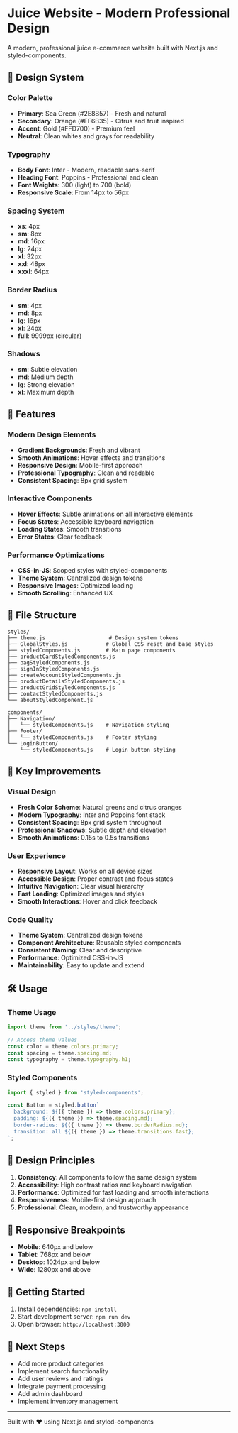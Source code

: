 # Juice Website - Modern Professional Design

A modern, professional juice e-commerce website built with Next.js and styled-components.

## 🎨 Design System

### Color Palette
- **Primary**: Sea Green (#2E8B57) - Fresh and natural
- **Secondary**: Orange (#FF6B35) - Citrus and fruit inspired
- **Accent**: Gold (#FFD700) - Premium feel
- **Neutral**: Clean whites and grays for readability

### Typography
- **Body Font**: Inter - Modern, readable sans-serif
- **Heading Font**: Poppins - Professional and clean
- **Font Weights**: 300 (light) to 700 (bold)
- **Responsive Scale**: From 14px to 56px

### Spacing System
- **xs**: 4px
- **sm**: 8px
- **md**: 16px
- **lg**: 24px
- **xl**: 32px
- **xxl**: 48px
- **xxxl**: 64px

### Border Radius
- **sm**: 4px
- **md**: 8px
- **lg**: 16px
- **xl**: 24px
- **full**: 9999px (circular)

### Shadows
- **sm**: Subtle elevation
- **md**: Medium depth
- **lg**: Strong elevation
- **xl**: Maximum depth

## 🚀 Features

### Modern Design Elements
- **Gradient Backgrounds**: Fresh and vibrant
- **Smooth Animations**: Hover effects and transitions
- **Responsive Design**: Mobile-first approach
- **Professional Typography**: Clean and readable
- **Consistent Spacing**: 8px grid system

### Interactive Components
- **Hover Effects**: Subtle animations on all interactive elements
- **Focus States**: Accessible keyboard navigation
- **Loading States**: Smooth transitions
- **Error States**: Clear feedback

### Performance Optimizations
- **CSS-in-JS**: Scoped styles with styled-components
- **Theme System**: Centralized design tokens
- **Responsive Images**: Optimized loading
- **Smooth Scrolling**: Enhanced UX

## 📁 File Structure

```
styles/
├── theme.js                    # Design system tokens
├── GlobalStyles.js            # Global CSS reset and base styles
├── styledComponents.js        # Main page components
├── productCardStyledComponents.js
├── bagStyledComponents.js
├── signInStyledComponents.js
├── createAccountStyledComponents.js
├── productDetailsStyledComponents.js
├── productGridStyledComponents.js
├── contactStyledComponents.js
└── aboutStyledComponent.js

components/
├── Navigation/
│   └── styledComponents.js    # Navigation styling
├── Footer/
│   └── styledComponents.js    # Footer styling
└── LoginButton/
    └── styledComponents.js    # Login button styling
```

## 🎯 Key Improvements

### Visual Design
- **Fresh Color Scheme**: Natural greens and citrus oranges
- **Modern Typography**: Inter and Poppins font stack
- **Consistent Spacing**: 8px grid system throughout
- **Professional Shadows**: Subtle depth and elevation
- **Smooth Animations**: 0.15s to 0.5s transitions

### User Experience
- **Responsive Layout**: Works on all device sizes
- **Accessible Design**: Proper contrast and focus states
- **Intuitive Navigation**: Clear visual hierarchy
- **Fast Loading**: Optimized images and styles
- **Smooth Interactions**: Hover and click feedback

### Code Quality
- **Theme System**: Centralized design tokens
- **Component Architecture**: Reusable styled components
- **Consistent Naming**: Clear and descriptive
- **Performance**: Optimized CSS-in-JS
- **Maintainability**: Easy to update and extend

## 🛠️ Usage

### Theme Usage
```javascript
import theme from '../styles/theme';

// Access theme values
const color = theme.colors.primary;
const spacing = theme.spacing.md;
const typography = theme.typography.h1;
```

### Styled Components
```javascript
import { styled } from 'styled-components';

const Button = styled.button`
  background: ${({ theme }) => theme.colors.primary};
  padding: ${({ theme }) => theme.spacing.md};
  border-radius: ${({ theme }) => theme.borderRadius.md};
  transition: all ${({ theme }) => theme.transitions.fast};
`;
```

## 🎨 Design Principles

1. **Consistency**: All components follow the same design system
2. **Accessibility**: High contrast ratios and keyboard navigation
3. **Performance**: Optimized for fast loading and smooth interactions
4. **Responsiveness**: Mobile-first design approach
5. **Professional**: Clean, modern, and trustworthy appearance

## 📱 Responsive Breakpoints

- **Mobile**: 640px and below
- **Tablet**: 768px and below
- **Desktop**: 1024px and below
- **Wide**: 1280px and above

## 🚀 Getting Started

1. Install dependencies: `npm install`
2. Start development server: `npm run dev`
3. Open browser: `http://localhost:3000`

## 🎯 Next Steps

- Add more product categories
- Implement search functionality
- Add user reviews and ratings
- Integrate payment processing
- Add admin dashboard
- Implement inventory management

---

Built with ❤️ using Next.js and styled-components
